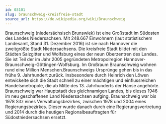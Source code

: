 ```yaml
---
id: 03101
slug: braunschweig-kreisfreie-stadt
source_url: https://de.wikipedia.org/wiki/Braunschweig
---
```


Braunschweig (niedersächsisch Brunswiek) ist eine Großstadt im Südosten des Landes Niedersachsen. Mit 248.667 Einwohnern (laut statistischem Landesamt, Stand 31. Dezember 2016) ist sie nach Hannover die zweitgrößte Stadt Niedersachsens. Die kreisfreie Stadt bildet mit den Städten Salzgitter und Wolfsburg eines der neun Oberzentren des Landes. Sie ist Teil der im Jahr 2005 gegründeten Metropolregion Hannover-Braunschweig-Göttingen-Wolfsburg. Im Großraum Braunschweig wohnen rund eine Million Menschen.Braunschweigs Ursprünge gehen bis in das frühe 9. Jahrhundert zurück. Insbesondere durch Heinrich den Löwen entwickelte sich die Stadt schnell zu einer mächtigen und einflussreichen Handelsmetropole, die ab Mitte des 13. Jahrhunderts der Hanse angehörte. Braunschweig war Hauptstadt des gleichnamigen Landes, bis dieses 1946 im neu geschaffenen Land Niedersachsen aufging. Braunschweig war bis 1978 Sitz eines Verwaltungsbezirkes, zwischen 1978 und 2004 eines Regierungsbezirkes. Dieser wurde danach durch eine Regierungsvertretung und 2014 durch die heutigen Regionalbeauftragten für Südostniedersachsen ersetzt.
